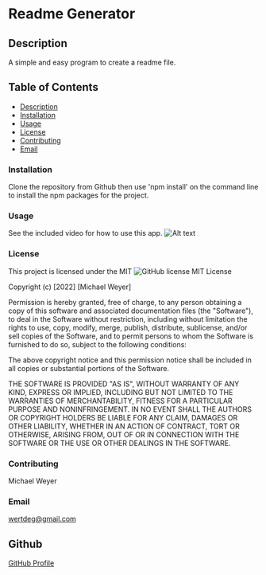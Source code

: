 # Readme Generator
## Description
A simple and easy program to create a readme file.
## **Table of Contents**
 * [Description](#description)
 * [Installation](#installation)
 * [Usage](#usage)
 * [License](#license)
 * [Contributing](#contributing)
 * [Email](#email)
    
    
### **Installation**
Clone the repository from Github then use 'npm install' on the command line to install the npm packages for the project.
### **Usage**
See the included video for how to use this app.
![Alt text](https://youtu.be/P6rjBClr2Y0)
### **License**
This project is licensed under the MIT
![GitHub license](https://img.shields.io/badge/license-MIT-blue.svg)
MIT License

Copyright (c) [2022] [Michael Weyer]

Permission is hereby granted, free of charge, to any person obtaining a copy
of this software and associated documentation files (the "Software"), to deal
in the Software without restriction, including without limitation the rights
to use, copy, modify, merge, publish, distribute, sublicense, and/or sell
copies of the Software, and to permit persons to whom the Software is
furnished to do so, subject to the following conditions:

The above copyright notice and this permission notice shall be included in all
copies or substantial portions of the Software.

THE SOFTWARE IS PROVIDED "AS IS", WITHOUT WARRANTY OF ANY KIND, EXPRESS OR
IMPLIED, INCLUDING BUT NOT LIMITED TO THE WARRANTIES OF MERCHANTABILITY,
FITNESS FOR A PARTICULAR PURPOSE AND NONINFRINGEMENT. IN NO EVENT SHALL THE
AUTHORS OR COPYRIGHT HOLDERS BE LIABLE FOR ANY CLAIM, DAMAGES OR OTHER
LIABILITY, WHETHER IN AN ACTION OF CONTRACT, TORT OR OTHERWISE, ARISING FROM,
OUT OF OR IN CONNECTION WITH THE SOFTWARE OR THE USE OR OTHER DEALINGS IN THE
SOFTWARE.
### **Contributing**
Michael Weyer
### **Email**
wertdeg@gmail.com
## Github
[GitHub Profile](https://github.com/undefined)
  
